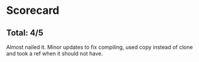 # Scorecard

## Total: 4/5
Almost nailed it. Minor updates to fix compiling, used copy instead of clone and took a ref when it should not have.
